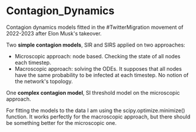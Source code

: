 # Contagion_Dynamics

Contagion dynamics models fitted in the #TwitterMigration movement of 2022-2023 after Elon Musk's takeover.

Two **simple contagion models**, SIR and SIRS applied on two approaches:
- Microscopic approach: node based. Checking the state of all nodes each timestep.
- Macroscopic approach: solving the ODEs. It supposes that all nodes have the same probability to be infected at each timestep. No notion of the network's topology.

One **complex contagion model**, SI threshold model on the microscopic approach.

For fitting the models to the data I am using the scipy.optimize.minimize() function. It works perfectly for the macroscopic approach, but there should be something better for the microscopic one.
